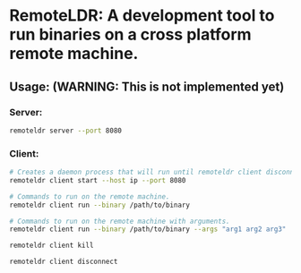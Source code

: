 # RemoteLDR: A development tool to run binaries on a cross platform remote machine.

## Usage: (WARNING: This is not implemented yet)

### Server:

```bash
remoteldr server --port 8080
```

### Client:

```bash
# Creates a daemon process that will run until remoteldr client disconnect is called.
remoteldr client start --host ip --port 8080

# Commands to run on the remote machine.
remoteldr client run --binary /path/to/binary

# Commands to run on the remote machine with arguments.
remoteldr client run --binary /path/to/binary --args "arg1 arg2 arg3"

remoteldr client kill

remoteldr client disconnect
``` 